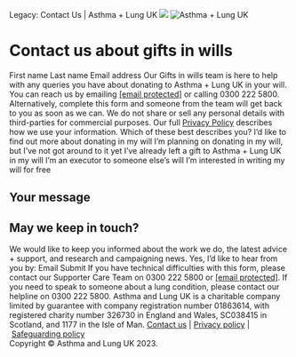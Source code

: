 
Legacy: Contact Us | Asthma + Lung UK
![](https://www.facebook.com/tr?id=512916012219561&ev=PageView&noscript=1)
![Asthma + Lung UK](https://aaf1a18515da0e792f78-c27fdabe952dfc357fe25ebf5c8897ee.ssl.cf5.rackcdn.com/2334/ALUK+logo+EN+Template.png?v=1644484794000)
# **Contact us about gifts in wills**
First name
Last name
Email address
Our Gifts in wills team is here to help with any queries you have about donating to Asthma + Lung UK in your will. You can reach us by emailing [[email protected]](/cdn-cgi/l/email-protection#bccbd5d0d0cffcddcfc8d4d1ddddd2d8d0c9d2db92d3cedb92c9d7) or calling 0300 222 5800. 
Alternatively, complete this form and someone from the team will get back to you as soon as we can.
We do not share or sell any personal details with third-parties for commercial purposes. Our full [Privacy Policy](https://www.asthmaandlung.org.uk/policies) describes how we use your information.
Which of these best describes you?
I’d like to find out more about donating in my will
I’m planning on donating in my will, but I’ve not got around to it yet
I’ve already left a gift to Asthma + Lung UK in my will
I’m an executor to someone else’s will
I’m interested in writing my will for free
## Your message
## May we keep in touch?
We would like to keep you informed about the work we do, the latest advice + support, and research and campaigning news.
Yes, I’d like to hear from you by:
Email
Submit
If you have technical difficulties with this form, please contact our Supporter Care Team on 0300 222 5800 or [[email protected]](/cdn-cgi/l/email-protection#345d5a525b745547405c5955555a5058415a531a5b46531a415f).
If you need to speak to someone about a lung condition, please contact our helpline on 0300 222 5800.
Asthma and Lung UK is a charitable company limited by guarantee with company registration number 01863614, with registered charity number 326730 in England and Wales, SC038415 in Scotland, and 1177 in the Isle of Man.
[Contact us](https://asthmaandlung.org.uk/contact-us/) | [Privacy policy](https://asthmaandlung.org.uk/policies/) | [Safeguarding policy](https://asthmaandlung.org.uk/policies/)  
Copyright © Asthma and Lung UK 2023.
 
![]()
